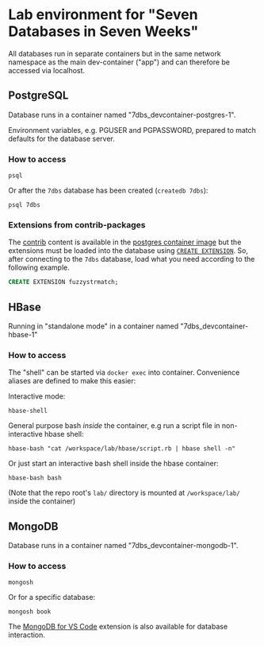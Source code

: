 # Lab environment for "Seven Databases in Seven Weeks"

All databases run in separate containers but in the same network namespace as the main dev-container ("app") and can therefore be accessed via localhost.

## PostgreSQL

Database runs in a container named "7dbs_devcontainer-postgres-1".

Environment variables, e.g. PGUSER and PGPASSWORD, prepared to match defaults for the database server.

### How to access

```shell
psql
```

Or after the `7dbs` database has been created (`createdb 7dbs`):

```shell
psql 7dbs
```

### Extensions from contrib-packages

The [contrib](https://www.postgresql.org/docs/current/contrib.html) content is available in the [postgres container image](https://hub.docker.com/_/postgres) but the extensions must be loaded into the database using [`CREATE EXTENSION`](https://www.postgresql.org/docs/16/sql-createextension.html). So, after connecting to the `7dbs` database, load what you need according to the following example.

```sql
CREATE EXTENSION fuzzystrmatch;
```

## HBase

Running in "standalone mode" in a container named "7dbs_devcontainer-hbase-1"

### How to access

The "shell" can be started via `docker exec` into container. Convenience aliases are defined to make this easier:

Interactive mode:

```shell
hbase-shell
```

General purpose bash _inside_ the container, e.g run a script file in non-interactive hbase shell:

```shell
hbase-bash "cat /workspace/lab/hbase/script.rb | hbase shell -n"
```

Or just start an interactive bash shell inside the hbase container:

```shell
hbase-bash bash
```

(Note that the repo root's `lab/` directory is mounted at `/workspace/lab/` inside the container)

## MongoDB

Database runs in a container named "7dbs_devcontainer-mongodb-1".

### How to access

```shell
mongosh
```

Or for a specific database:

```shell
mongosh book
```

The [MongoDB for VS Code](https://www.mongodb.com/products/tools/vs-code) extension is also available for database interaction.
